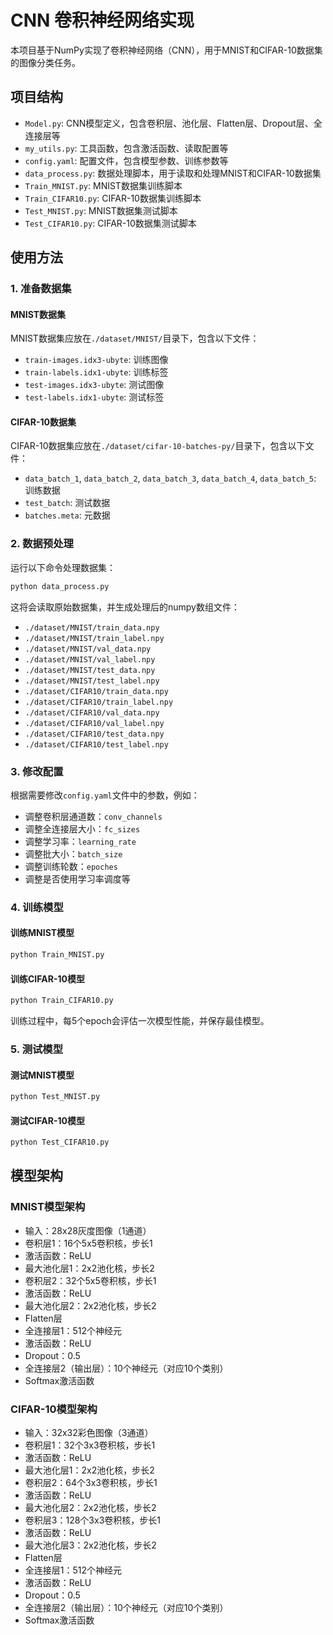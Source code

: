 # CNN 卷积神经网络实现

本项目基于NumPy实现了卷积神经网络（CNN），用于MNIST和CIFAR-10数据集的图像分类任务。

## 项目结构

- `Model.py`: CNN模型定义，包含卷积层、池化层、Flatten层、Dropout层、全连接层等
- `my_utils.py`: 工具函数，包含激活函数、读取配置等
- `config.yaml`: 配置文件，包含模型参数、训练参数等
- `data_process.py`: 数据处理脚本，用于读取和处理MNIST和CIFAR-10数据集
- `Train_MNIST.py`: MNIST数据集训练脚本
- `Train_CIFAR10.py`: CIFAR-10数据集训练脚本
- `Test_MNIST.py`: MNIST数据集测试脚本
- `Test_CIFAR10.py`: CIFAR-10数据集测试脚本

## 使用方法

### 1. 准备数据集

#### MNIST数据集

MNIST数据集应放在`./dataset/MNIST/`目录下，包含以下文件：
- `train-images.idx3-ubyte`: 训练图像
- `train-labels.idx1-ubyte`: 训练标签
- `test-images.idx3-ubyte`: 测试图像
- `test-labels.idx1-ubyte`: 测试标签

#### CIFAR-10数据集

CIFAR-10数据集应放在`./dataset/cifar-10-batches-py/`目录下，包含以下文件：
- `data_batch_1`, `data_batch_2`, `data_batch_3`, `data_batch_4`, `data_batch_5`: 训练数据
- `test_batch`: 测试数据
- `batches.meta`: 元数据

### 2. 数据预处理

运行以下命令处理数据集：

```bash
python data_process.py
```

这将会读取原始数据集，并生成处理后的numpy数组文件：
- `./dataset/MNIST/train_data.npy`
- `./dataset/MNIST/train_label.npy`
- `./dataset/MNIST/val_data.npy`
- `./dataset/MNIST/val_label.npy`
- `./dataset/MNIST/test_data.npy`
- `./dataset/MNIST/test_label.npy`
- `./dataset/CIFAR10/train_data.npy`
- `./dataset/CIFAR10/train_label.npy`
- `./dataset/CIFAR10/val_data.npy`
- `./dataset/CIFAR10/val_label.npy`
- `./dataset/CIFAR10/test_data.npy`
- `./dataset/CIFAR10/test_label.npy`

### 3. 修改配置

根据需要修改`config.yaml`文件中的参数，例如：
- 调整卷积层通道数：`conv_channels`
- 调整全连接层大小：`fc_sizes`
- 调整学习率：`learning_rate`
- 调整批大小：`batch_size`
- 调整训练轮数：`epoches`
- 调整是否使用学习率调度等

### 4. 训练模型

#### 训练MNIST模型

```bash
python Train_MNIST.py
```

#### 训练CIFAR-10模型

```bash
python Train_CIFAR10.py
```

训练过程中，每5个epoch会评估一次模型性能，并保存最佳模型。

### 5. 测试模型

#### 测试MNIST模型

```bash
python Test_MNIST.py
```

#### 测试CIFAR-10模型

```bash
python Test_CIFAR10.py
```

## 模型架构

### MNIST模型架构

- 输入：28x28灰度图像（1通道）
- 卷积层1：16个5x5卷积核，步长1
- 激活函数：ReLU
- 最大池化层1：2x2池化核，步长2
- 卷积层2：32个5x5卷积核，步长1
- 激活函数：ReLU
- 最大池化层2：2x2池化核，步长2
- Flatten层
- 全连接层1：512个神经元
- 激活函数：ReLU
- Dropout：0.5
- 全连接层2（输出层）：10个神经元（对应10个类别）
- Softmax激活函数

### CIFAR-10模型架构

- 输入：32x32彩色图像（3通道）
- 卷积层1：32个3x3卷积核，步长1
- 激活函数：ReLU
- 最大池化层1：2x2池化核，步长2
- 卷积层2：64个3x3卷积核，步长1
- 激活函数：ReLU
- 最大池化层2：2x2池化核，步长2
- 卷积层3：128个3x3卷积核，步长1
- 激活函数：ReLU
- 最大池化层3：2x2池化核，步长2
- Flatten层
- 全连接层1：512个神经元
- 激活函数：ReLU
- Dropout：0.5
- 全连接层2（输出层）：10个神经元（对应10个类别）
- Softmax激活函数 